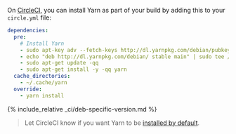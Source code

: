 On [CircleCI](https://circleci.com/), you can install Yarn as part of your build by adding this to your `circle.yml` file:

```yml
dependencies:
  pre:
    # Install Yarn
    - sudo apt-key adv --fetch-keys http://dl.yarnpkg.com/debian/pubkey.gpg
    - echo "deb http://dl.yarnpkg.com/debian/ stable main" | sudo tee /etc/apt/sources.list.d/yarn.list
    - sudo apt-get update -qq
    - sudo apt-get install -y -qq yarn
  cache_directories:
    - ~/.cache/yarn
  override:
    - yarn install
```

{% include_relative _ci/deb-specific-version.md %}

> Let CircleCI know if you want Yarn to be
> [installed by default](https://discuss.circleci.com/t/preinstall-yarn/7353).
